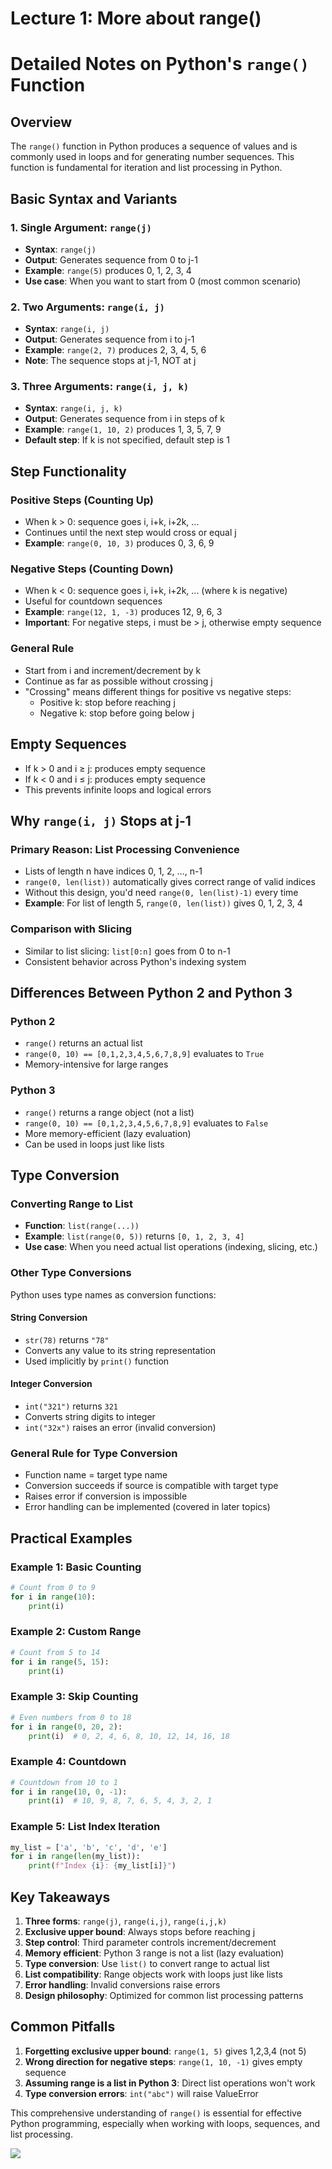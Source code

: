 # Lecture 1: More about range() 

# Detailed Notes on Python's `range()` Function

## Overview
The `range()` function in Python produces a sequence of values and is commonly used in loops and for generating number sequences. This function is fundamental for iteration and list processing in Python.

## Basic Syntax and Variants

### 1. Single Argument: `range(j)`
- **Syntax**: `range(j)`
- **Output**: Generates sequence from 0 to j-1
- **Example**: `range(5)` produces 0, 1, 2, 3, 4
- **Use case**: When you want to start from 0 (most common scenario)

### 2. Two Arguments: `range(i, j)`
- **Syntax**: `range(i, j)`
- **Output**: Generates sequence from i to j-1
- **Example**: `range(2, 7)` produces 2, 3, 4, 5, 6
- **Note**: The sequence stops at j-1, NOT at j

### 3. Three Arguments: `range(i, j, k)`
- **Syntax**: `range(i, j, k)`
- **Output**: Generates sequence from i in steps of k
- **Example**: `range(1, 10, 2)` produces 1, 3, 5, 7, 9
- **Default step**: If k is not specified, default step is 1

## Step Functionality

### Positive Steps (Counting Up)
- When k > 0: sequence goes i, i+k, i+2k, ...
- Continues until the next step would cross or equal j
- **Example**: `range(0, 10, 3)` produces 0, 3, 6, 9

### Negative Steps (Counting Down)
- When k < 0: sequence goes i, i+k, i+2k, ... (where k is negative)
- Useful for countdown sequences
- **Example**: `range(12, 1, -3)` produces 12, 9, 6, 3
- **Important**: For negative steps, i must be > j, otherwise empty sequence

### General Rule
- Start from i and increment/decrement by k
- Continue as far as possible without crossing j
- "Crossing" means different things for positive vs negative steps:
  - Positive k: stop before reaching j
  - Negative k: stop before going below j

## Empty Sequences
- If k > 0 and i ≥ j: produces empty sequence
- If k < 0 and i ≤ j: produces empty sequence
- This prevents infinite loops and logical errors

## Why `range(i, j)` Stops at j-1

### Primary Reason: List Processing Convenience
- Lists of length n have indices 0, 1, 2, ..., n-1
- `range(0, len(list))` automatically gives correct range of valid indices
- Without this design, you'd need `range(0, len(list)-1)` every time
- **Example**: For list of length 5, `range(0, len(list))` gives 0, 1, 2, 3, 4

### Comparison with Slicing
- Similar to list slicing: `list[0:n]` goes from 0 to n-1
- Consistent behavior across Python's indexing system

## Differences Between Python 2 and Python 3

### Python 2
- `range()` returns an actual list
- `range(0, 10) == [0,1,2,3,4,5,6,7,8,9]` evaluates to `True`
- Memory-intensive for large ranges

### Python 3
- `range()` returns a range object (not a list)
- `range(0, 10) == [0,1,2,3,4,5,6,7,8,9]` evaluates to `False`
- More memory-efficient (lazy evaluation)
- Can be used in loops just like lists

## Type Conversion

### Converting Range to List
- **Function**: `list(range(...))`
- **Example**: `list(range(0, 5))` returns `[0, 1, 2, 3, 4]`
- **Use case**: When you need actual list operations (indexing, slicing, etc.)

### Other Type Conversions
Python uses type names as conversion functions:

#### String Conversion
- `str(78)` returns `"78"`
- Converts any value to its string representation
- Used implicitly by `print()` function

#### Integer Conversion
- `int("321")` returns `321`
- Converts string digits to integer
- `int("32x")` raises an error (invalid conversion)

### General Rule for Type Conversion
- Function name = target type name
- Conversion succeeds if source is compatible with target type
- Raises error if conversion is impossible
- Error handling can be implemented (covered in later topics)

## Practical Examples

### Example 1: Basic Counting
```python
# Count from 0 to 9
for i in range(10):
    print(i)
```

### Example 2: Custom Range
```python
# Count from 5 to 14
for i in range(5, 15):
    print(i)
```

### Example 3: Skip Counting
```python
# Even numbers from 0 to 18
for i in range(0, 20, 2):
    print(i)  # 0, 2, 4, 6, 8, 10, 12, 14, 16, 18
```

### Example 4: Countdown
```python
# Countdown from 10 to 1
for i in range(10, 0, -1):
    print(i)  # 10, 9, 8, 7, 6, 5, 4, 3, 2, 1
```

### Example 5: List Index Iteration
```python
my_list = ['a', 'b', 'c', 'd', 'e']
for i in range(len(my_list)):
    print(f"Index {i}: {my_list[i]}")
```

## Key Takeaways

1. **Three forms**: `range(j)`, `range(i,j)`, `range(i,j,k)`
2. **Exclusive upper bound**: Always stops before reaching j
3. **Step control**: Third parameter controls increment/decrement
4. **Memory efficient**: Python 3 range is not a list (lazy evaluation)
5. **Type conversion**: Use `list()` to convert range to actual list
6. **List compatibility**: Range objects work with loops just like lists
7. **Error handling**: Invalid conversions raise errors
8. **Design philosophy**: Optimized for common list processing patterns

## Common Pitfalls

1. **Forgetting exclusive upper bound**: `range(1, 5)` gives 1,2,3,4 (not 5)
2. **Wrong direction for negative steps**: `range(1, 10, -1)` gives empty sequence
3. **Assuming range is a list in Python 3**: Direct list operations won't work
4. **Type conversion errors**: `int("abc")` will raise ValueError

This comprehensive understanding of `range()` is essential for effective Python programming, especially when working with loops, sequences, and list processing.

![](https://gist.githubusercontent.com/Yash-Kavaiya/f18313f687b47b262740fed7fd9bc139/raw/2b47c942c178cff317467b941bb9f401da5a1716/more%2520about%2520range.svg)
